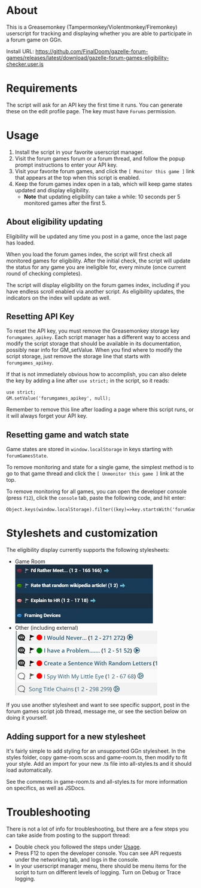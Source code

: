 # About

This is a Greasemonkey (Tampermonkey/Violentmonkey/Firemonkey) userscript for tracking and displaying whether you are able to participate in a forum game on GGn.

Install URL: https://github.com/FinalDoom/gazelle-forum-games/releases/latest/download/gazelle-forum-games-eligibility-checker.user.js

# Requirements

The script will ask for an API key the first time it runs. You can generate these on the edit profile page. The key must have `Forums` permission.

# Usage

1. Install the script in your favorite userscript manager.
2. Visit the forum games forum or a forum thread, and follow the popup prompt instructions to enter your API key.
3. Visit your favorite forum games, and click the `[ Monitor this game ]` link that appears at the top when this script is enabled.
4. Keep the forum games index open in a tab, which will keep game states updated and display eligibility.
   - **Note** that updating eligibility can take a while: 10 seconds per 5 monitored games after the first 5.

## About eligibility updating

Eligibility will be updated any time you post in a game, once the last page has loaded.

When you load the forum games index, the script will first check all monitored games for eligibility.
After the initial check, the script will update the status for any game you are ineligible for, every minute (once current round of checking completes).

The script will display eligibility on the forum games index, including if you have endless scroll enabled via another script.
As eligibility updates, the indicators on the index will update as well.

## Resetting API Key

To reset the API key, you must remove the Greasemonkey storage key `forumgames_apikey`.
Each script manager has a different way to access and modify the script storage that should be available in its documentation, possibly near info for GM_setValue.
When you find where to modify the script storage, just remove the storage line that starts with `forumgames_apikey`.

If that is not immediately obvious how to accomplish, you can also delete the key by adding a line after `use strict;` in the script, so it reads:

```
use strict;
GM.setValue('forumgames_apikey', null);
```

Remember to remove this line after loading a page where this script runs, or it will always forget your API key.

## Resetting game and watch state

Game states are stored in `window.localStorage` in keys starting with `forumGamesState`.

To remove monitoring and state for a single game, the simplest method is to go to that game thread and click the `[ Unmonitor this game ]` link at the top.

To remove monitoring for all games, you can open the developer console (press `f12`), click the `console` tab, paste the following code, and hit enter:

```
Object.keys(window.localStorage).filter((key)=>key.startsWith('forumGamesState')).forEach((key)=>window.localStorage.removeItem(key));
```

# Styleshets and customization

The eligibility display currently supports the following stylesheets:

- Game Room  
  ![Styling on Game Room](/screenshots/game_room.jpg?raw=true 'Styling on Game Room')
- Other (including external)  
  ![Default styling on Elephantish](</screenshots/default(elephantish).jpg?raw=true> 'Default styling on Elephantish')

If you use another stylesheet and want to see specific support, post in the forum games script job thread, message me, or see the section below on doing it yourself.

## Adding support for a new stylesheet

It's fairly simple to add styling for an unsupported GGn stylesheet. In the styles folder, copy game-room.scss and game-room.ts, then modify to fit your style. Add an import for your new .ts file into all-styles.ts and it should load automatically.

See the comments in game-room.ts and all-styles.ts for more information on specifics, as well as JSDocs.

# Troubleshooting

There is not a lot of info for troubleshooting, but there are a few steps you can take aside from posting to the support thread:

- Double check you followed the steps under [Usage](#usage).
- Press F12 to open the developer console. You can see API requests under the networking tab, and logs in the console.
- In your userscript manager menu, there should be menu items for the script to turn on different levels of logging. Turn on Debug or Trace logging.
